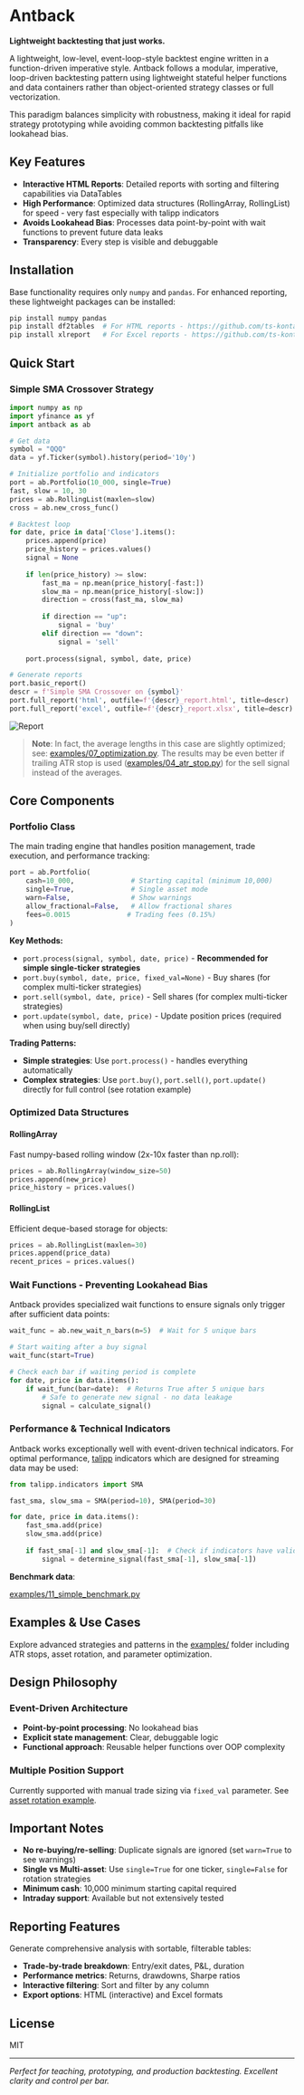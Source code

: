# Antback

**Lightweight backtesting that just works.**

A lightweight, low-level, event-loop-style backtest engine written in a function-driven imperative style. Antback follows a modular, imperative, loop-driven backtesting pattern using lightweight stateful helper functions and data containers rather than object-oriented strategy classes or full vectorization.

This paradigm balances simplicity with robustness, making it ideal for rapid strategy prototyping while avoiding common backtesting pitfalls like lookahead bias.

## Key Features

- **Interactive HTML Reports**: Detailed reports with sorting and filtering capabilities via DataTables
- **High Performance**: Optimized data structures (RollingArray, RollingList) for speed - very fast especially with talipp indicators
-  **Avoids Lookahead Bias**: Processes data point-by-point with wait functions to prevent future data leaks
- **Transparency**: Every step is visible and debuggable

## Installation

Base functionality requires only `numpy` and `pandas`. For enhanced reporting, these lightweight packages can be installed:

```bash
pip install numpy pandas
pip install df2tables  # For HTML reports - https://github.com/ts-kontakt/df2tables
pip install xlreport   # For Excel reports - https://github.com/ts-kontakt/xlreport
```

## Quick Start

### Simple SMA Crossover Strategy

```python
import numpy as np
import yfinance as yf
import antback as ab

# Get data
symbol = "QQQ"
data = yf.Ticker(symbol).history(period='10y')

# Initialize portfolio and indicators
port = ab.Portfolio(10_000, single=True)
fast, slow = 10, 30
prices = ab.RollingList(maxlen=slow)
cross = ab.new_cross_func()

# Backtest loop
for date, price in data['Close'].items():
    prices.append(price)
    price_history = prices.values()
    signal = None
    
    if len(price_history) >= slow:
        fast_ma = np.mean(price_history[-fast:])
        slow_ma = np.mean(price_history[-slow:])
        direction = cross(fast_ma, slow_ma)
        
        if direction == "up":
            signal = 'buy'
        elif direction == "down":
            signal = 'sell'
    
    port.process(signal, symbol, date, price)

# Generate reports
port.basic_report()
descr = f'Simple SMA Crossover on {symbol}'
port.full_report('html', outfile=f'{descr}_report.html', title=descr)
port.full_report('excel', outfile=f'{descr}_report.xlsx', title=descr)
```

![Report](https://github.com/ts-kontakt/antback/blob/main/antback-report.png?raw=true)

> **Note**: In fact, the average lengths in this case are slightly optimized; see: [examples/07_optimization.py](https://github.com/ts-kontakt/antback/blob/main/examples/07_optimization.py). The results may be even better if trailing ATR stop is used ([examples/04_atr_stop.py](https://github.com/ts-kontakt/antback/blob/main/examples/04_atr_stop.py)) for the sell signal instead of the averages.

## Core Components

### Portfolio Class

The main trading engine that handles position management, trade execution, and performance tracking:

```python
port = ab.Portfolio(
    cash=10_000,              # Starting capital (minimum 10,000)
    single=True,              # Single asset mode
    warn=False,               # Show warnings
    allow_fractional=False,   # Allow fractional shares
    fees=0.0015              # Trading fees (0.15%)
)
```

**Key Methods:**
- `port.process(signal, symbol, date, price)` - **Recommended for simple single-ticker strategies**
- `port.buy(symbol, date, price, fixed_val=None)` - Buy shares (for complex multi-ticker strategies)
- `port.sell(symbol, date, price)` - Sell shares (for complex multi-ticker strategies)
- `port.update(symbol, date, price)` - Update position prices (required when using buy/sell directly)


**Trading Patterns:**
- **Simple strategies**: Use `port.process()` - handles everything automatically
- **Complex strategies**: Use `port.buy()`, `port.sell()`, `port.update()` directly for full control (see rotation example)

### Optimized Data Structures

#### RollingArray
Fast numpy-based rolling window (2x-10x faster than np.roll):
```python
prices = ab.RollingArray(window_size=50)
prices.append(new_price)
price_history = prices.values()
```

#### RollingList  
Efficient deque-based storage for objects:
```python
prices = ab.RollingList(maxlen=30)
prices.append(price_data)
recent_prices = prices.values()
```

### Wait Functions - Preventing Lookahead Bias

Antback provides specialized wait functions to ensure signals only trigger after sufficient data points:

```python
wait_func = ab.new_wait_n_bars(n=5)  # Wait for 5 unique bars

# Start waiting after a buy signal
wait_func(start=True)

# Check each bar if waiting period is complete
for date, price in data.items():
    if wait_func(bar=date):  # Returns True after 5 unique bars
        # Safe to generate new signal - no data leakage
        signal = calculate_signal()
```

### Performance & Technical Indicators

Antback works exceptionally well with event-driven technical indicators. For optimal performance, [talipp](https://github.com/femtotrader/talipp) indicators which are designed for streaming data may be used:

```python
from talipp.indicators import SMA

fast_sma, slow_sma = SMA(period=10), SMA(period=30)

for date, price in data.items():
    fast_sma.add(price)
    slow_sma.add(price)
    
    if fast_sma[-1] and slow_sma[-1]:  # Check if indicators have valid data
        signal = determine_signal(fast_sma[-1], slow_sma[-1])
```

**Benchmark data**:

[examples/11_simple_benchmark.py](https://github.com/ts-kontakt/antback/blob/main/examples/11_simple_benchmark.py) 

## Examples & Use Cases

Explore advanced strategies and patterns in the [examples/](examples/) folder including ATR stops, asset rotation, and parameter optimization.

## Design Philosophy

### Event-Driven Architecture
- **Point-by-point processing**: No lookahead bias
- **Explicit state management**: Clear, debuggable logic  
- **Functional approach**: Reusable helper functions over OOP complexity

### Multiple Position Support
Currently supported with manual trade sizing via `fixed_val` parameter. See [asset rotation example](examples/06_assets_rotation.py).

## Important Notes

- **No re-buying/re-selling**: Duplicate signals are ignored (set `warn=True` to see warnings)
- **Single vs Multi-asset**: Use `single=True` for one ticker, `single=False` for rotation strategies
- **Minimum cash**: 10,000 minimum starting capital required
- **Intraday support**: Available but not extensively tested

## Reporting Features

Generate comprehensive analysis with sortable, filterable tables:

- **Trade-by-trade breakdown**: Entry/exit dates, P&L, duration
- **Performance metrics**: Returns, drawdowns, Sharpe ratios
- **Interactive filtering**: Sort and filter by any column
- **Export options**: HTML (interactive) and Excel formats


## License

MIT

---

*Perfect for teaching, prototyping, and production backtesting. Excellent clarity and control per bar.*
